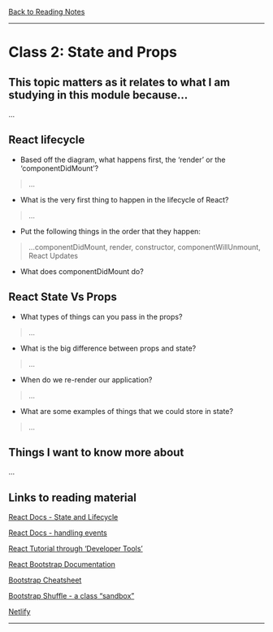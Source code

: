 [Back to Reading Notes](./README.md)

---

# Class 2: State and Props

## This topic matters as it relates to what I am studying in this module because...

... 

## React lifecycle

- Based off the diagram, what happens first, the ‘render’ or the ‘componentDidMount’?

> ...

- What is the very first thing to happen in the lifecycle of React?

> ...

- Put the following things in the order that they happen:

> ...componentDidMount, render, constructor, componentWillUnmount, React Updates

- What does componentDidMount do?

>

## React State Vs Props

- What types of things can you pass in the props?

> ...

- What is the big difference between props and state?

> ...

- When do we re-render our application?

> ...

- What are some examples of things that we could store in state?

> ...

## Things I want to know more about

...

## Links to reading material

[React Docs - State and Lifecycle](https://reactjs.org/docs/state-and-lifecycle.html)

[React Docs - handling events](https://reactjs.org/docs/handling-events.html)

[React Tutorial through ‘Developer Tools’](https://reactjs.org/tutorial/tutorial.html)

[React Bootstrap Documentation](https://react-bootstrap.github.io/)

[Bootstrap Cheatsheet](https://getbootstrap.com/docs/5.0/examples/cheatsheet/)

[Bootstrap Shuffle - a class “sandbox”](https://bootstrapshuffle.com/classes)

[Netlify](https://www.netlify.com/)

---
